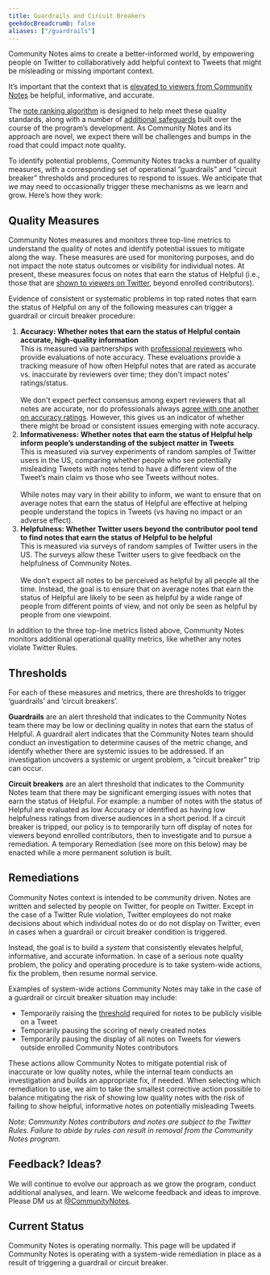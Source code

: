 ```yaml
---
title: Guardrails and Circuit Breakers
geekdocBreadcrumb: false
aliases: ["/guardrails"]
---
```


Community Notes aims to create a better-informed world, by empowering people on Twitter to collaboratively add helpful context to Tweets that might be misleading or missing important context.

It’s important that the context that is [elevated to viewers from Community Notes](../notes-on-twitter) be helpful, informative, and accurate.

The [note ranking algorithm](../note-ranking) is designed to help meet these quality standards, along with a number of [additional safeguards](../challenges) built over the course of the program’s development. As Community Notes and its approach are novel, we expect there will be challenges and bumps in the road that could impact note quality.

To identify potential problems, Community Notes tracks a number of quality measures, with a corresponding set of operational “guardrails” and “circuit breaker” thresholds and procedures to respond to issues. We anticipate that we may need to occasionally trigger these mechanisms as we learn and grow. Here’s how they work:

## Quality Measures

Community Notes measures and monitors three top-line metrics to understand the quality of notes and identify potential issues to mitigate along the way. These measures are used for monitoring purposes, and do not impact the note status outcomes or visibility for individual notes. At present, these measures focus on notes that earn the status of Helpful (i.e., those that are [shown to viewers on Twitter](../notes-on-twitter), beyond enrolled contributors).

Evidence of consistent or systematic problems in top rated notes that earn the status of Helpful on any of the following measures can trigger a guardrail or circuit breaker procedure:

1. <div> <strong>Accuracy: Whether notes that earn the status of Helpful contain accurate, high-quality information</strong><label>
   <br/>This is measured via partnerships with <a href="https://blog.twitter.com/en_us/topics/company/2021/bringing-more-reliable-context-to-conversations-on-twitter" target="_blank">professional reviewers</a> who provide evaluations of note accuracy. These evaluations provide a tracking measure of how often Helpful notes that are rated as accurate vs. inaccurate by reviewers over time; they don't impact notes’ ratings/status. <br/> <br/>We don't expect perfect consensus among expert reviewers that all notes are accurate, nor do professionals always <a href="https://www.science.org/doi/10.1126/sciadv.abf4393" target="_blank">agree with one another on accuracy ratings</a>. However, this gives us an indicator of whether there might be broad or consistent issues emerging with note accuracy.</label></div>

2. <div> <strong>Informativeness: Whether notes that earn the status of Helpful help inform people’s understanding of the subject matter in Tweets</strong><label>
   <br/> This is measured via survey experiments of random samples of Twitter users in the US, comparing whether people who see potentially misleading Tweets with notes tend to have a different view of the Tweet’s main claim vs those who see Tweets without notes. </br><br/> While notes may vary in their ability to inform, we want to ensure that on average notes that earn the status of Helpful are effective at helping people understand the topics in Tweets (vs having no impact or an adverse effect).</label></div>

3. <div> <strong>Helpfulness: Whether Twitter users beyond the contributor pool tend to find notes that earn the status of Helpful to be helpful</strong><label>
   <br/> This is measured via surveys of random samples of Twitter users in the US. The surveys allow these Twitter users to give feedback on the helpfulness of Community Notes.</br><br/> We don’t expect all notes to be perceived as helpful by all people all the time. Instead, the goal is to ensure that on average notes that earn the status of Helpful are likely to be seen as helpful by a wide range of people from different points of view, and not only be seen as helpful by people from one viewpoint.</label></div>

In addition to the three top-line metrics listed above, Community Notes monitors additional operational quality metrics, like whether any notes violate Twitter Rules.

## Thresholds

For each of these measures and metrics, there are thresholds to trigger ‘guardrails’ and ‘circuit breakers’.

**Guardrails** are an alert threshold that indicates to the Community Notes team there may be low or declining quality in notes that earn the status of Helpful. A guardrail alert indicates that the Community Notes team should conduct an investigation to determine causes of the metric change, and identify whether there are systemic issues to be addressed. If an investigation uncovers a systemic or urgent problem, a “circuit breaker” trip can occur.

**Circuit breakers** are an alert threshold that indicates to the Community Notes team that there may be significant emerging issues with notes that earn the status of Helpful. For example: a number of notes with the status of Helpful are evaluated as low Accuracy or identified as having low helpfulness ratings from diverse audiences in a short period. If a circuit breaker is tripped, our policy is to temporarily turn off display of notes for viewers beyond enrolled contributors, then to investigate and to pursue a remediation. A temporary Remediation (see more on this below) may be enacted while a more permanent solution is built.

## Remediations

Community Notes context is intended to be community driven. Notes are written and selected by people on Twitter, for people on Twitter. Except in the case of a Twitter Rule violation, Twitter employees do not make decisions about which individual notes do or do not display on Twitter, even in cases when a guardrail or circuit breaker condition is triggered.

Instead, the goal is to build a _system_ that consistently elevates helpful, informative, and accurate information. In case of a serious note quality problem, the policy and operating procedure is to take system-wide actions, fix the problem, then resume normal service.

Examples of system-wide actions Community Notes may take in the case of a guardrail or circuit breaker situation may include:

- Temporarily raising the [threshold](../note-ranking) required for notes to be publicly visible on a Tweet
- Temporarily pausing the scoring of newly created notes
- Temporarily pausing the display of all notes on Tweets for viewers outside enrolled Community Notes contributors

These actions allow Community Notes to mitigate potential risk of inaccurate or low quality notes, while the internal team conducts an investigation and builds an appropriate fix, if needed. When selecting which remediation to use, we aim to take the smallest corrective action possible to balance mitigating the risk of showing low quality notes with the risk of failing to show helpful, informative notes on potentially misleading Tweets.

_Note: Community Notes contributors and notes are subject to the Twitter Rules. Failure to abide by rules can result in removal from the Community Notes program._

## Feedback? Ideas?

We will continue to evolve our approach as we grow the program, conduct additional analyses, and learn. We welcome feedback and ideas to improve. Please DM us at [@CommunityNotes](https://twitter.com/communitynotes).

## Current Status

Community Notes is operating normally. This page will be updated if Community Notes is operating with a system-wide remediation in place as a result of triggering a guardrail or circuit breaker.
